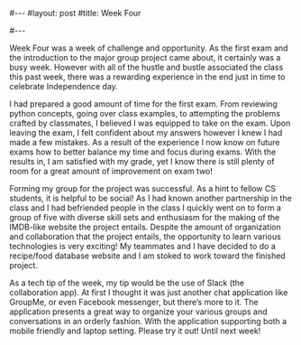 #---
#layout: post
#title: Week Four

#---

Week Four was a week of challenge and opportunity. As the first exam and the introduction to the major group project came about, it certainly was a busy week. However with all of the hustle and bustle associated the class this past week, there was a rewarding experience in the end just in time to celebrate Independence day. 

I had prepared a good amount of time for the first exam. From reviewing python concepts, going over class examples, to attempting the problems crafted by classmates, I believed I was equipped to take on the exam. Upon leaving the exam, I felt confident about my answers however I knew I had made a few mistakes. As a result of the experience I now know on future exams how to better balance my time and focus during exams. With the results in, I am satisfied with my grade, yet I know there is still plenty of room for a great amount of improvement on exam two!

Forming my group for the project was successful. As a hint to fellow CS students, it is helpful to be social! As I had known another partnership in the class and I had befriended people in the class I quickly went on to form a group of five with diverse skill sets and enthusiasm for the making of the IMDB-like website the project entails. Despite the amount of organization and collaboration that the project entails, the opportunity to learn various technologies is very exciting!  My teammates and I have decided to do a recipe/food database website and I am stoked to work toward the finished project.

As a tech tip of the week, my tip would be the use of Slack (the collaboration app). At first I thought it was just another chat application like GroupMe, or even Facebook messenger, but there’s more to it. The application presents a great way to organize your various groups and conversations in an orderly fashion. With the application supporting both a mobile friendly and laptop setting. Please try it out! Until next week!

